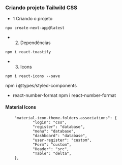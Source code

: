 ### Criando projeto Tailwild CSS

* 1 Criando o projeto
```
npx create-next-app@latest
```

* 2. Dependências
```
npm i react-toastify
```

* 3. Icons
```
npm i react-icons --save
```

npm i @types/styled-components

 * react-number-format
        npm i react-number-format

#### Material Icons
```
    "material-icon-theme.folders.associations": {
            "login": "css",
            "register": "database",
            "menu": "database",
            "dashboard": "database",
            "user-register": "custom",
            "Form": "custom",
            "Header": "src",
            "Table": "delta",
    },
```